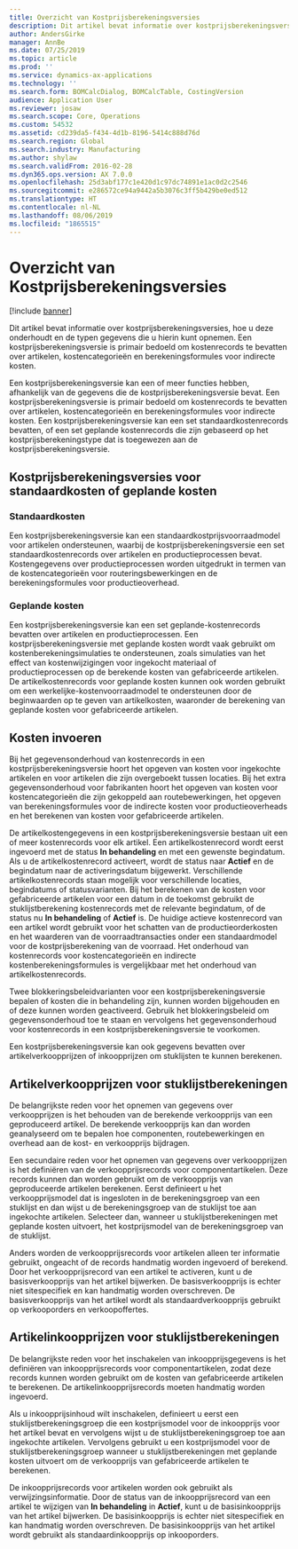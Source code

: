 ```yaml
---
title: Overzicht van Kostprijsberekeningsversies
description: Dit artikel bevat informatie over kostprijsberekeningsversies, hoe u deze onderhoudt en de typen gegevens die u hierin kunt opnemen. Een kostprijsberekeningsversie is primair bedoeld om kostenrecords te bevatten over artikelen, kostencategorieën en berekeningsformules voor indirecte kosten.
author: AndersGirke
manager: AnnBe
ms.date: 07/25/2019
ms.topic: article
ms.prod: ''
ms.service: dynamics-ax-applications
ms.technology: ''
ms.search.form: BOMCalcDialog, BOMCalcTable, CostingVersion
audience: Application User
ms.reviewer: josaw
ms.search.scope: Core, Operations
ms.custom: 54532
ms.assetid: cd239da5-f434-4d1b-8196-5414c888d76d
ms.search.region: Global
ms.search.industry: Manufacturing
ms.author: shylaw
ms.search.validFrom: 2016-02-28
ms.dyn365.ops.version: AX 7.0.0
ms.openlocfilehash: 25d3abf177c1e420d1c97dc74891e1ac0d2c2546
ms.sourcegitcommit: e286572ce94a9442a5b3076c3ff5b429be0ed512
ms.translationtype: HT
ms.contentlocale: nl-NL
ms.lasthandoff: 08/06/2019
ms.locfileid: "1865515"
---
```

# <a name="costing-versions-overview"></a>Overzicht van Kostprijsberekeningsversies

[!include [banner](../includes/banner.md)]

Dit artikel bevat informatie over kostprijsberekeningsversies, hoe u deze onderhoudt en de typen gegevens die u hierin kunt opnemen. Een kostprijsberekeningsversie is primair bedoeld om kostenrecords te bevatten over artikelen, kostencategorieën en berekeningsformules voor indirecte kosten.

Een kostprijsberekeningsversie kan een of meer functies hebben, afhankelijk van de gegevens die de kostprijsberekeningsversie bevat. Een kostprijsberekeningsversie is primair bedoeld om kostenrecords te bevatten over artikelen, kostencategorieën en berekeningsformules voor indirecte kosten. Een kostprijsberekeningsversie kan een set standaardkostenrecords bevatten, of een set geplande kostenrecords die zijn gebaseerd op het kostprijsberekeningstype dat is toegewezen aan de kostprijsberekeningsversie.

## <a name="costing-versions-for-standard-or-planned-costs"></a>Kostprijsberekeningsversies voor standaardkosten of geplande kosten
### <a name="standard-costs"></a>Standaardkosten

Een kostprijsberekeningsversie kan een standaardkostprijsvoorraadmodel voor artikelen ondersteunen, waarbij de kostprijsberekeningsversie een set standaardkostenrecords over artikelen en productieprocessen bevat. Kostengegevens over productieprocessen worden uitgedrukt in termen van de kostencategorieën voor routeringsbewerkingen en de berekeningsformules voor productieoverhead.

### <a name="planned-costs"></a>Geplande kosten

Een kostprijsberekeningsversie kan een set geplande-kostenrecords bevatten over artikelen en productieprocessen. Een kostprijsberekeningsversie met geplande kosten wordt vaak gebruikt om kostenberekeningsimulaties te ondersteunen, zoals simulaties van het effect van kostenwijzigingen voor ingekocht materiaal of productieprocessen op de berekende kosten van gefabriceerde artikelen. De artikelkostenrecords voor geplande kosten kunnen ook worden gebruikt om een werkelijke-kostenvoorraadmodel te ondersteunen door de beginwaarden op te geven van artikelkosten, waaronder de berekening van geplande kosten voor gefabriceerde artikelen.

## <a name="entering-costs"></a>Kosten invoeren
Bij het gegevensonderhoud van kostenrecords in een kostprijsberekeningsversie hoort het opgeven van kosten voor ingekochte artikelen en voor artikelen die zijn overgeboekt tussen locaties. Bij het extra gegevensonderhoud voor fabrikanten hoort het opgeven van kosten voor kostencategorieën die zijn gekoppeld aan routebewerkingen, het opgeven van berekeningsformules voor de indirecte kosten voor productieoverheads en het berekenen van kosten voor gefabriceerde artikelen. 

De artikelkostengegevens in een kostprijsberekeningsversie bestaan uit een of meer kostenrecords voor elk artikel. Een artikelkostenrecord wordt eerst ingevoerd met de status **In behandeling** en met een gewenste begindatum. Als u de artikelkostenrecord activeert, wordt de status naar **Actief** en de begindatum naar de activeringsdatum bijgewerkt. Verschillende artikelkostenrecords staan mogelijk voor verschillende locaties, begindatums of statusvarianten. Bij het berekenen van de kosten voor gefabriceerde artikelen voor een datum in de toekomst gebruikt de stuklijstberekening kostenrecords met de relevante begindatum, of de status nu **In behandeling** of **Actief** is. De huidige actieve kostenrecord van een artikel wordt gebruikt voor het schatten van de productieorderkosten en het waarderen van de voorraadtransacties onder een standaardmodel voor de kostprijsberekening van de voorraad. Het onderhoud van kostenrecords voor kostencategorieën en indirecte kostenberekeningsformules is vergelijkbaar met het onderhoud van artikelkostenrecords. 

Twee blokkeringsbeleidvarianten voor een kostprijsberekeningsversie bepalen of kosten die in behandeling zijn, kunnen worden bijgehouden en of deze kunnen worden geactiveerd. Gebruik het blokkeringsbeleid om gegevensonderhoud toe te staan en vervolgens het gegevensonderhoud voor kostenrecords in een kostprijsberekeningsversie te voorkomen. 

Een kostprijsberekeningsversie kan ook gegevens bevatten over artikelverkoopprijzen of inkoopprijzen om stuklijsten te kunnen berekenen.

## <a name="item-sales-prices-for-bom-calculations"></a>Artikelverkoopprijzen voor stuklijstberekeningen
De belangrijkste reden voor het opnemen van gegevens over verkoopprijzen is het behouden van de berekende verkoopprijs van een geproduceerd artikel. De berekende verkoopprijs kan dan worden geanalyseerd om te bepalen hoe componenten, routebewerkingen en overhead aan de kost- en verkoopprijs bijdragen. 

Een secundaire reden voor het opnemen van gegevens over verkoopprijzen is het definiëren van de verkoopprijsrecords voor componentartikelen. Deze records kunnen dan worden gebruikt om de verkoopprijs van geproduceerde artikelen berekenen. Eerst definieert u het verkoopprijsmodel dat is ingesloten in de berekeningsgroep van een stuklijst en dan wijst u de berekeningsgroep van de stuklijst toe aan ingekochte artikelen. Selecteer dan, wanneer u stuklijstberekeningen met geplande kosten uitvoert, het kostprijsmodel van de berekeningsgroep van de stuklijst. 

Anders worden de verkoopprijsrecords voor artikelen alleen ter informatie gebruikt, ongeacht of de records handmatig worden ingevoerd of berekend. Door het verkoopprijsrecord van een artikel te activeren, kunt u de basisverkoopprijs van het artikel bijwerken. De basisverkoopprijs is echter niet sitespecifiek en kan handmatig worden overschreven. De basisverkoopprijs van het artikel wordt als standaardverkoopprijs gebruikt op verkooporders en verkoopoffertes.

## <a name="item-purchase-prices-for-bom-calculations"></a>Artikelinkoopprijzen voor stuklijstberekeningen
De belangrijkste reden voor het inschakelen van inkoopprijsgegevens is het definiëren van inkoopprijsrecords voor componentartikelen, zodat deze records kunnen worden gebruikt om de kosten van gefabriceerde artikelen te berekenen. De artikelinkoopprijsrecords moeten handmatig worden ingevoerd. 

Als u inkoopprijsinhoud wilt inschakelen, definieert u eerst een stuklijstberekeningsgroep die een kostprijsmodel voor de inkoopprijs voor het artikel bevat en vervolgens wijst u de stuklijstberekeningsgroep toe aan ingekochte artikelen. Vervolgens gebruikt u een kostprijsmodel voor de stuklijstberekeningsgroep wanneer u stuklijstberekeningen met geplande kosten uitvoert om de verkoopprijs van gefabriceerde artikelen te berekenen. 

De inkoopprijsrecords voor artikelen worden ook gebruikt als verwijzingsinformatie. Door de status van de inkoopprijsrecord van een artikel te wijzigen van **In behandeling** in **Actief**, kunt u de basisinkoopprijs van het artikel bijwerken. De basisinkoopprijs is echter niet sitespecifiek en kan handmatig worden overschreven. De basisinkoopprijs van het artikel wordt gebruikt als standaardinkoopprijs op inkooporders.



